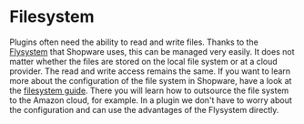 # Filesystem

Plugins often need the ability to read and write files. Thanks to the [Flysystem](https://flysystem.thephpleague.com/docs/) that Shopware uses, this can be managed very easily. It does not matter whether the files are stored on the local file system or at a cloud provider. The read and write access remains the same. If you want to learn more about the configuration of the file system in Shopware, have a look at the [filesystem guide](../../../../hosting/infrastructure/filesystem.md). There you will learn how to outsource the file system to the Amazon cloud, for example. In a plugin we don't have to worry about the configuration and can use the advantages of the Flysystem directly.
